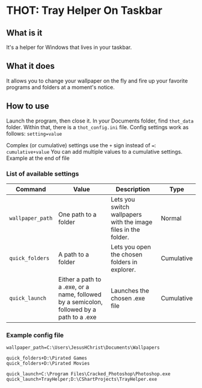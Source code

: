 # THOT: Tray Helper On Taskbar
## What is it
It's a helper for Windows that lives in your taskbar.

## What it does
It allows you to change your wallpaper on the fly and fire up your favorite programs and folders at a moment's notice.

## How to use
Launch the program, then close it.
In your Documents folder, find `thot_data` folder. Within that, there is a `thot_config.ini` file.
Config settings work as follows:
`setting=value`

Complex (or cumulative) settings use the `+` sign instead of `=`:
`cumulative+value`
You can add multiple values to a cumulative settings. Example at the end of file

### List of available settings

| **Command**      | **Value**                                                                                 | **Description**                                                | **Type**   |
|------------------|-------------------------------------------------------------------------------------------|----------------------------------------------------------------|------------|
| `wallpaper_path` | One path to a folder                                                                      | Lets you switch wallpapers with the image files in the folder. | Normal     |
| `quick_folders`  | A path to a folder                                                                        | Lets you open the chosen folders in explorer.                  | Cumulative |
| `quick_launch`   | Either a path to a .exe, or a name, followed by a semicolon, followed by a path to a .exe | Launches the chosen .exe file                                  | Cumulative |


### Example config file
```
wallpaper_path=C:\Users\JesusHChrist\Documents\Wallpapers

quick_folders+D:\Pirated Games
quick_folders+D:\Pirated Movies

quick_launch+C:\Program Files\Cracked_Photoshop\Photoshop.exe
quick_launch+TrayHelper;D:\CShartProjects\TrayHelper.exe
```
